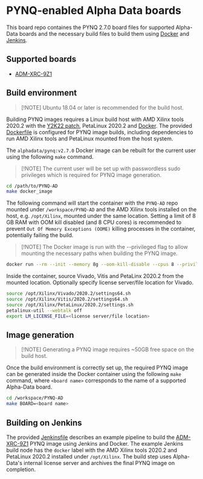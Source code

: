 # PYNQ-enabled Alpha Data boards

This board repo containes the PYNQ 2.7.0 board files for supported Alpha-Data boards and the necessary build files to build them using [Docker](https://www.docker.com/) and [Jenkins](https://www.jenkins.io/).

## Supported boards

- [ADM-XRC-9Z1](https://alpha-data.com/product/adm-xrc-9z1/)

## Build environment

> [!NOTE] Ubuntu 18.04 or later is recommended for the build host.

Building PYNQ images requires a Linux build host with AMD Xilinx tools 2020.2 with the [Y2K22 patch](https://adaptivesupport.amd.com/s/article/76960?language=en_US), PetaLinux 2020.2 and [Docker](https://docs.docker.com/engine/install/). The provided [Dockerfile](./Dockerfile) is configured for PYNQ image builds, including dependencies to run AMD Xilinx tools and PetaLinux mounted from the host system.

The `alphadata/pynq:v2.7.0` Docker image can be rebuilt for the current user using the following `make` command.

> [!NOTE] The current user will be set up with passwordless sudo privileges which is required for PYNQ image generation.

```bash
cd /path/to/PYNQ-AD
make docker_image
```

The following command will start the container with the `PYNQ-AD` repo mounted under `/workspace/PYNQ-AD` and the AMD Xilinx tools installed on the host, e.g. `/opt/Xilinx`, mounted under the same location. Setting a limit of 8 GB RAM with OOM kill disabled (and 8 CPU cores) is recommended to prevent `Out Of Memory Exceptions (OOME)` killing processes in the container, potentially failing the build.

> [!NOTE] The Docker image is run with the --privileged flag to allow mounting the necessary paths when building the PYNQ image.

```bash
docker run --rm --init --memory 8g --oom-kill-disable --cpus 8 --privileged --volume /path/to/PYNQ-AD:/workspace/PYNQ-AD --volume /tmp --mount type=bind,src=/opt/Xilinx,dst=/opt/Xilinx,ro,consistency=cached -it alphadata/pynq:v2.7.0 bash
```

Inside the container, source Vivado, Vitis and PetaLinx 2020.2 from the mounted location. Optionally specify license server/file location for Vivado.

```bash
source /opt/Xilinx/Vivado/2020.2/settings64.sh
source /opt/Xilinx/Vitis/2020.2/settings64.sh
source /opt/Xilinx/PetaLinux/2020.2/settings.sh
petalinux-util --webtalk off
export LM_LICENSE_FILE=<license server/file location>
```

## Image generation

> [!NOTE] Generating a PYNQ image requires ~50GB free space on the build host.

Once the build environment is correctly set up, the required PYNQ image can be generated inside the Docker container using the following `make` command, where `<board name>` corresponds to the name of a supported Alpha-Data board.

```bash
cd /workspace/PYNQ-AD
make BOARD=<board name>
```

## Building on Jenkins

The provided [Jenkinsfile](./Jenkinsfile) describes an example pipeline to build the [ADM-XRC-9Z1](https://alpha-data.com/product/adm-xrc-9z1/) PYNQ image using Jenkins and Docker. The example Jenkins build node has the `docker` label with the AMD Xilinx tools 2020.2 and PetaLinux 2020.2 installed under `/opt/Xilinx`. The build step uses Alpha-Data's internal license server and archives the final PYNQ image on completion.
